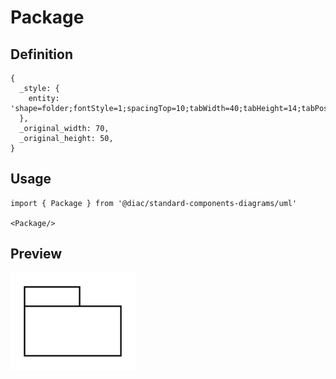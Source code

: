 # Package

## Definition

```
{
  _style: { 
    entity: 'shape=folder;fontStyle=1;spacingTop=10;tabWidth=40;tabHeight=14;tabPosition=left;html=1;whiteSpace=wrap;',
  },
  _original_width: 70,
  _original_height: 50,
}
```

## Usage

```
import { Package } from '@diac/standard-components-diagrams/uml'

<Package/>
```

## Preview

<img src="./package.png" width="200"/>
